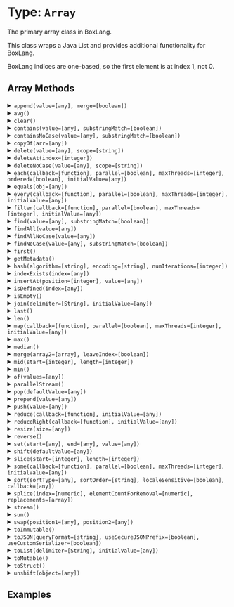 [comment]: # (Note: This documentation is generated dynamically in the build process.  To modify the contents, change the javadoc on the type class, itself)

# Type: `Array`

The primary array class in BoxLang.

This class wraps a Java List and provides additional functionality for BoxLang.

 BoxLang indices are one-based, so the first element is at index 1, not 0.

## Array Methods

<details>
<summary><code>append(value=[any], merge=[boolean])</code></summary>
<p>Append a value to an array

 Arguments:
<table>
<thead>
<tr>
<th>Argument</th>
<th>Type</th>
<th>Required</th>
<th>Default</th>
</tr>
</thead>
<tbody>

<tr>
<td>`value`</td>
<td>`any`</td>
<td>`true`</td>
<td>``</td>
</tr>

<tr>
<td>`merge`</td>
<td>`boolean`</td>
<td>`false`</td>
<td>`false`</td>
</tr></tbody>
</table>

</p></details>
<details>
<summary><code>avg()</code></summary>
<p>Return length of array
</p></details>
<details>
<summary><code>clear()</code></summary>
<p>Clear all items from array
</p></details>
<details>
<summary><code>contains(value=[any], substringMatch=[boolean])</code></summary>
<p>Array finders and contains functions with and without case sensitivity.

Please note that "contain" methods return a boolean, while "find" methods return an index.

 Arguments:
<table>
<thead>
<tr>
<th>Argument</th>
<th>Type</th>
<th>Required</th>
<th>Default</th>
</tr>
</thead>
<tbody>

<tr>
<td>`value`</td>
<td>`any`</td>
<td>`true`</td>
<td>``</td>
</tr>

<tr>
<td>`substringMatch`</td>
<td>`boolean`</td>
<td>`false`</td>
<td>`false`</td>
</tr></tbody>
</table>

</p></details>
<details>
<summary><code>containsNoCase(value=[any], substringMatch=[boolean])</code></summary>
<p>Array finders and contains functions with and without case sensitivity.

Please note that "contain" methods return a boolean, while "find" methods return an index.

 Arguments:
<table>
<thead>
<tr>
<th>Argument</th>
<th>Type</th>
<th>Required</th>
<th>Default</th>
</tr>
</thead>
<tbody>

<tr>
<td>`value`</td>
<td>`any`</td>
<td>`true`</td>
<td>``</td>
</tr>

<tr>
<td>`substringMatch`</td>
<td>`boolean`</td>
<td>`false`</td>
<td>`false`</td>
</tr></tbody>
</table>

</p></details>
<details>
<summary><code>copyOf(arr=[any])</code></summary>
<p>Create a new Array from a list of values.

 Arguments:
<table>
<thead>
<tr>
<th>Argument</th>
<th>Type</th>
<th>Required</th>
<th>Default</th>
</tr>
</thead>
<tbody>

<tr>
<td>`arr`</td>
<td>`any`</td>
<td>`true`</td>
<td>`null`</td>
</tr></tbody>
</table>

</p></details>
<details>
<summary><code>delete(value=[any], scope=[string])</code></summary>
<p>Delete first occurance of item in array case sensitive

 Arguments:
<table>
<thead>
<tr>
<th>Argument</th>
<th>Type</th>
<th>Required</th>
<th>Default</th>
</tr>
</thead>
<tbody>

<tr>
<td>`value`</td>
<td>`any`</td>
<td>`true`</td>
<td>``</td>
</tr>

<tr>
<td>`scope`</td>
<td>`string`</td>
<td>`false`</td>
<td>`one`</td>
</tr></tbody>
</table>

</p></details>
<details>
<summary><code>deleteAt(index=[integer])</code></summary>
<p>Delete item at specified index in array

 Arguments:
<table>
<thead>
<tr>
<th>Argument</th>
<th>Type</th>
<th>Required</th>
<th>Default</th>
</tr>
</thead>
<tbody>

<tr>
<td>`index`</td>
<td>`integer`</td>
<td>`true`</td>
<td>``</td>
</tr></tbody>
</table>

</p></details>
<details>
<summary><code>deleteNoCase(value=[any], scope=[string])</code></summary>
<p>Delete first occurance of item in array case sensitive

 Arguments:
<table>
<thead>
<tr>
<th>Argument</th>
<th>Type</th>
<th>Required</th>
<th>Default</th>
</tr>
</thead>
<tbody>

<tr>
<td>`value`</td>
<td>`any`</td>
<td>`true`</td>
<td>``</td>
</tr>

<tr>
<td>`scope`</td>
<td>`string`</td>
<td>`false`</td>
<td>`one`</td>
</tr></tbody>
</table>

</p></details>
<details>
<summary><code>each(callback=[function], parallel=[boolean], maxThreads=[integer], ordered=[boolean], initialValue=[any])</code></summary>
<p>Used to iterate over an array and run the function closure for each item in the array.

 Arguments:
<table>
<thead>
<tr>
<th>Argument</th>
<th>Type</th>
<th>Required</th>
<th>Default</th>
</tr>
</thead>
<tbody>

<tr>
<td>`callback`</td>
<td>`function`</td>
<td>`true`</td>
<td>``</td>
</tr>

<tr>
<td>`parallel`</td>
<td>`boolean`</td>
<td>`false`</td>
<td>`false`</td>
</tr>

<tr>
<td>`maxThreads`</td>
<td>`integer`</td>
<td>`false`</td>
<td>``</td>
</tr>

<tr>
<td>`ordered`</td>
<td>`boolean`</td>
<td>`false`</td>
<td>`false`</td>
</tr>

<tr>
<td>`initialValue`</td>
<td>`any`</td>
<td>`false`</td>
<td>``</td>
</tr></tbody>
</table>

</p></details>
<details>
<summary><code>equals(obj=[any])</code></summary>
<p>Verifies equality with the following rules:
 - Same object
 - Super class

 Arguments:
<table>
<thead>
<tr>
<th>Argument</th>
<th>Type</th>
<th>Required</th>
<th>Default</th>
</tr>
</thead>
<tbody>

<tr>
<td>`obj`</td>
<td>`any`</td>
<td>`true`</td>
<td>`null`</td>
</tr></tbody>
</table>

</p></details>
<details>
<summary><code>every(callback=[function], parallel=[boolean], maxThreads=[integer], initialValue=[any])</code></summary>
<p>Returns true if every closure returns true, otherwise false

 Arguments:
<table>
<thead>
<tr>
<th>Argument</th>
<th>Type</th>
<th>Required</th>
<th>Default</th>
</tr>
</thead>
<tbody>

<tr>
<td>`callback`</td>
<td>`function`</td>
<td>`true`</td>
<td>``</td>
</tr>

<tr>
<td>`parallel`</td>
<td>`boolean`</td>
<td>`false`</td>
<td>`false`</td>
</tr>

<tr>
<td>`maxThreads`</td>
<td>`integer`</td>
<td>`false`</td>
<td>``</td>
</tr>

<tr>
<td>`initialValue`</td>
<td>`any`</td>
<td>`false`</td>
<td>``</td>
</tr></tbody>
</table>

</p></details>
<details>
<summary><code>filter(callback=[function], parallel=[boolean], maxThreads=[integer], initialValue=[any])</code></summary>
<p>Used to filter an array to items for which the closure function returns true.

 Arguments:
<table>
<thead>
<tr>
<th>Argument</th>
<th>Type</th>
<th>Required</th>
<th>Default</th>
</tr>
</thead>
<tbody>

<tr>
<td>`callback`</td>
<td>`function`</td>
<td>`true`</td>
<td>``</td>
</tr>

<tr>
<td>`parallel`</td>
<td>`boolean`</td>
<td>`false`</td>
<td>`false`</td>
</tr>

<tr>
<td>`maxThreads`</td>
<td>`integer`</td>
<td>`false`</td>
<td>``</td>
</tr>

<tr>
<td>`initialValue`</td>
<td>`any`</td>
<td>`false`</td>
<td>``</td>
</tr></tbody>
</table>

</p></details>
<details>
<summary><code>find(value=[any], substringMatch=[boolean])</code></summary>
<p>This function searches the array for the specified value. Returns the index in the array of the first match, or 0 if there is
                     no match.

 Arguments:
<table>
<thead>
<tr>
<th>Argument</th>
<th>Type</th>
<th>Required</th>
<th>Default</th>
</tr>
</thead>
<tbody>

<tr>
<td>`value`</td>
<td>`any`</td>
<td>`true`</td>
<td>``</td>
</tr>

<tr>
<td>`substringMatch`</td>
<td>`boolean`</td>
<td>`false`</td>
<td>`false`</td>
</tr></tbody>
</table>

</p></details>
<details>
<summary><code>findAll(value=[any])</code></summary>
<p>Return an array containing the indexes of matched values

 Arguments:
<table>
<thead>
<tr>
<th>Argument</th>
<th>Type</th>
<th>Required</th>
<th>Default</th>
</tr>
</thead>
<tbody>

<tr>
<td>`value`</td>
<td>`any`</td>
<td>`true`</td>
<td>``</td>
</tr></tbody>
</table>

</p></details>
<details>
<summary><code>findAllNoCase(value=[any])</code></summary>
<p>Return an array containing the indexes of matched values

 Arguments:
<table>
<thead>
<tr>
<th>Argument</th>
<th>Type</th>
<th>Required</th>
<th>Default</th>
</tr>
</thead>
<tbody>

<tr>
<td>`value`</td>
<td>`any`</td>
<td>`true`</td>
<td>``</td>
</tr></tbody>
</table>

</p></details>
<details>
<summary><code>findNoCase(value=[any], substringMatch=[boolean])</code></summary>
<p>Array finders and contains functions with and without case sensitivity.

Please note that "contain" methods return a boolean, while "find" methods return an index.

 Arguments:
<table>
<thead>
<tr>
<th>Argument</th>
<th>Type</th>
<th>Required</th>
<th>Default</th>
</tr>
</thead>
<tbody>

<tr>
<td>`value`</td>
<td>`any`</td>
<td>`true`</td>
<td>``</td>
</tr>

<tr>
<td>`substringMatch`</td>
<td>`boolean`</td>
<td>`false`</td>
<td>`false`</td>
</tr></tbody>
</table>

</p></details>
<details>
<summary><code>first()</code></summary>
<p>Return first item in array
</p></details>
<details>
<summary><code>getMetadata()</code></summary>
<p>Gets metadata for items of an array and indicates the array type.
</p></details>
<details>
<summary><code>hash(algorithm=[string], encoding=[string], numIterations=[integer])</code></summary>
<p>Creates an algorithmic hash of an object

 Arguments:
<table>
<thead>
<tr>
<th>Argument</th>
<th>Type</th>
<th>Required</th>
<th>Default</th>
</tr>
</thead>
<tbody>

<tr>
<td>`algorithm`</td>
<td>`string`</td>
<td>`false`</td>
<td>`MD5`</td>
</tr>

<tr>
<td>`encoding`</td>
<td>`string`</td>
<td>`false`</td>
<td>`utf-8`</td>
</tr>

<tr>
<td>`numIterations`</td>
<td>`integer`</td>
<td>`false`</td>
<td>`1`</td>
</tr></tbody>
</table>

</p></details>
<details>
<summary><code>indexExists(index=[any])</code></summary>
<p>Returns whether there exists an item in the array at the selected index.

 Arguments:
<table>
<thead>
<tr>
<th>Argument</th>
<th>Type</th>
<th>Required</th>
<th>Default</th>
</tr>
</thead>
<tbody>

<tr>
<td>`index`</td>
<td>`any`</td>
<td>`true`</td>
<td>``</td>
</tr></tbody>
</table>

</p></details>
<details>
<summary><code>insertAt(position=[integer], value=[any])</code></summary>
<p>Append a value to an array

 Arguments:
<table>
<thead>
<tr>
<th>Argument</th>
<th>Type</th>
<th>Required</th>
<th>Default</th>
</tr>
</thead>
<tbody>

<tr>
<td>`position`</td>
<td>`integer`</td>
<td>`true`</td>
<td>``</td>
</tr>

<tr>
<td>`value`</td>
<td>`any`</td>
<td>`true`</td>
<td>``</td>
</tr></tbody>
</table>

</p></details>
<details>
<summary><code>isDefined(index=[any])</code></summary>
<p>Returns whether there exists an item in the array at the selected index.

 Arguments:
<table>
<thead>
<tr>
<th>Argument</th>
<th>Type</th>
<th>Required</th>
<th>Default</th>
</tr>
</thead>
<tbody>

<tr>
<td>`index`</td>
<td>`any`</td>
<td>`true`</td>
<td>``</td>
</tr></tbody>
</table>

</p></details>
<details>
<summary><code>isEmpty()</code></summary>
<p>Determine whether a given value is empty
</p></details>
<details>
<summary><code>join(delimiter=[String], initialValue=[any])</code></summary>
<p>Used to iterate over an array and run the function closure for each item in the array.

 Arguments:
<table>
<thead>
<tr>
<th>Argument</th>
<th>Type</th>
<th>Required</th>
<th>Default</th>
</tr>
</thead>
<tbody>

<tr>
<td>`delimiter`</td>
<td>`String`</td>
<td>`false`</td>
<td>`,`</td>
</tr>

<tr>
<td>`initialValue`</td>
<td>`any`</td>
<td>`false`</td>
<td>``</td>
</tr></tbody>
</table>

</p></details>
<details>
<summary><code>last()</code></summary>
<p>Return first item in array
</p></details>
<details>
<summary><code>len()</code></summary>
<p>Returns the absolute value of a number
</p></details>
<details>
<summary><code>map(callback=[function], parallel=[boolean], maxThreads=[integer], initialValue=[any])</code></summary>
<p>Iterates over every entry of the array and calls the closure function to work on the element of the array.

The returned value will be set at the
 same index in a new array and the new array will be returned

 Arguments:
<table>
<thead>
<tr>
<th>Argument</th>
<th>Type</th>
<th>Required</th>
<th>Default</th>
</tr>
</thead>
<tbody>

<tr>
<td>`callback`</td>
<td>`function`</td>
<td>`true`</td>
<td>``</td>
</tr>

<tr>
<td>`parallel`</td>
<td>`boolean`</td>
<td>`false`</td>
<td>`false`</td>
</tr>

<tr>
<td>`maxThreads`</td>
<td>`integer`</td>
<td>`false`</td>
<td>``</td>
</tr>

<tr>
<td>`initialValue`</td>
<td>`any`</td>
<td>`false`</td>
<td>``</td>
</tr></tbody>
</table>

</p></details>
<details>
<summary><code>max()</code></summary>
<p>Return length of array
</p></details>
<details>
<summary><code>median()</code></summary>
<p>Return the median value of an array.

Will only work on arrays that contain only numeric values.
</p></details>
<details>
<summary><code>merge(array2=[array], leaveIndex=[boolean])</code></summary>
<p>This function creates a new array with data from the two passed arrays.

To add all the data from one array into another without creating a new
 array see the built in function ArrayAppend(arr1, arr2, true).

 Arguments:
<table>
<thead>
<tr>
<th>Argument</th>
<th>Type</th>
<th>Required</th>
<th>Default</th>
</tr>
</thead>
<tbody>

<tr>
<td>`array2`</td>
<td>`array`</td>
<td>`true`</td>
<td>``</td>
</tr>

<tr>
<td>`leaveIndex`</td>
<td>`boolean`</td>
<td>`true`</td>
<td>`false`</td>
</tr></tbody>
</table>

</p></details>
<details>
<summary><code>mid(start=[integer], length=[integer])</code></summary>
<p>Extracts a sub array from an existing array.

 Arguments:
<table>
<thead>
<tr>
<th>Argument</th>
<th>Type</th>
<th>Required</th>
<th>Default</th>
</tr>
</thead>
<tbody>

<tr>
<td>`start`</td>
<td>`integer`</td>
<td>`true`</td>
<td>`1`</td>
</tr>

<tr>
<td>`length`</td>
<td>`integer`</td>
<td>`false`</td>
<td>`0`</td>
</tr></tbody>
</table>

</p></details>
<details>
<summary><code>min()</code></summary>
<p>Return length of array
</p></details>
<details>
<summary><code>of(values=[any])</code></summary>
<p>Create an Array from a list of values.

Each value is passed in as a separate argument

 Arguments:
<table>
<thead>
<tr>
<th>Argument</th>
<th>Type</th>
<th>Required</th>
<th>Default</th>
</tr>
</thead>
<tbody>

<tr>
<td>`values`</td>
<td>`any`</td>
<td>`true`</td>
<td>`null`</td>
</tr></tbody>
</table>

</p></details>
<details>
<summary><code>parallelStream()</code></summary>
<p>Returns a parallel stream of the array
</p></details>
<details>
<summary><code>pop(defaultValue=[any])</code></summary>
<p>Remove last item in array and return it

 Arguments:
<table>
<thead>
<tr>
<th>Argument</th>
<th>Type</th>
<th>Required</th>
<th>Default</th>
</tr>
</thead>
<tbody>

<tr>
<td>`defaultValue`</td>
<td>`any`</td>
<td>`false`</td>
<td>``</td>
</tr></tbody>
</table>

</p></details>
<details>
<summary><code>prepend(value=[any])</code></summary>
<p>Append a value to the start an array

 Arguments:
<table>
<thead>
<tr>
<th>Argument</th>
<th>Type</th>
<th>Required</th>
<th>Default</th>
</tr>
</thead>
<tbody>

<tr>
<td>`value`</td>
<td>`any`</td>
<td>`true`</td>
<td>``</td>
</tr></tbody>
</table>

</p></details>
<details>
<summary><code>push(value=[any])</code></summary>
<p>Adds an element or an object to the end of an array, then returns the size of the modified array.

 Arguments:
<table>
<thead>
<tr>
<th>Argument</th>
<th>Type</th>
<th>Required</th>
<th>Default</th>
</tr>
</thead>
<tbody>

<tr>
<td>`value`</td>
<td>`any`</td>
<td>`true`</td>
<td>``</td>
</tr></tbody>
</table>

</p></details>
<details>
<summary><code>reduce(callback=[function], initialValue=[any])</code></summary>
<p>Run the provided udf over the array to reduce the values to a single output

 Arguments:
<table>
<thead>
<tr>
<th>Argument</th>
<th>Type</th>
<th>Required</th>
<th>Default</th>
</tr>
</thead>
<tbody>

<tr>
<td>`callback`</td>
<td>`function`</td>
<td>`true`</td>
<td>``</td>
</tr>

<tr>
<td>`initialValue`</td>
<td>`any`</td>
<td>`false`</td>
<td>``</td>
</tr></tbody>
</table>

</p></details>
<details>
<summary><code>reduceRight(callback=[function], initialValue=[any])</code></summary>
<p>This function iterates over every element of the array and calls the closure to work on that element.

It will reduce the array to a single value,
 from the right to the left, and return it.

 Arguments:
<table>
<thead>
<tr>
<th>Argument</th>
<th>Type</th>
<th>Required</th>
<th>Default</th>
</tr>
</thead>
<tbody>

<tr>
<td>`callback`</td>
<td>`function`</td>
<td>`true`</td>
<td>``</td>
</tr>

<tr>
<td>`initialValue`</td>
<td>`any`</td>
<td>`false`</td>
<td>``</td>
</tr></tbody>
</table>

</p></details>
<details>
<summary><code>resize(size=[any])</code></summary>
<p>Resets an array to a specified minimum number of elements.

This can improve performance, if used to size an array to its
 expected maximum. For more than 500 elements, use arrayResize
 immediately after using the ArrayNew BIF.

 Arguments:
<table>
<thead>
<tr>
<th>Argument</th>
<th>Type</th>
<th>Required</th>
<th>Default</th>
</tr>
</thead>
<tbody>

<tr>
<td>`size`</td>
<td>`any`</td>
<td>`true`</td>
<td>``</td>
</tr></tbody>
</table>

</p></details>
<details>
<summary><code>reverse()</code></summary>
<p>Returns an array with all of the elements reversed.

The value in [0] within the input array will then exist in [n] in the output array, where n is
 the amount of elements in the array minus one.
</p></details>
<details>
<summary><code>set(start=[any], end=[any], value=[any])</code></summary>
<p>In a one-dimensional array, sets the elements in a specified
 index range to a value.

Useful for initializing an array after
 a call to arrayNew.

 Arguments:
<table>
<thead>
<tr>
<th>Argument</th>
<th>Type</th>
<th>Required</th>
<th>Default</th>
</tr>
</thead>
<tbody>

<tr>
<td>`start`</td>
<td>`any`</td>
<td>`true`</td>
<td>``</td>
</tr>

<tr>
<td>`end`</td>
<td>`any`</td>
<td>`true`</td>
<td>``</td>
</tr>

<tr>
<td>`value`</td>
<td>`any`</td>
<td>`true`</td>
<td>``</td>
</tr></tbody>
</table>

</p></details>
<details>
<summary><code>shift(defaultValue=[any])</code></summary>
<p>Removes the first element from an array and returns the removed element.

This method changes the length of the array. If used on an empty array, an
 exception will be thrown.

 Arguments:
<table>
<thead>
<tr>
<th>Argument</th>
<th>Type</th>
<th>Required</th>
<th>Default</th>
</tr>
</thead>
<tbody>

<tr>
<td>`defaultValue`</td>
<td>`any`</td>
<td>`false`</td>
<td>``</td>
</tr></tbody>
</table>

</p></details>
<details>
<summary><code>slice(start=[integer], length=[integer])</code></summary>
<p>Extracts a sub array from an existing array.

 Arguments:
<table>
<thead>
<tr>
<th>Argument</th>
<th>Type</th>
<th>Required</th>
<th>Default</th>
</tr>
</thead>
<tbody>

<tr>
<td>`start`</td>
<td>`integer`</td>
<td>`true`</td>
<td>`1`</td>
</tr>

<tr>
<td>`length`</td>
<td>`integer`</td>
<td>`false`</td>
<td>`0`</td>
</tr></tbody>
</table>

</p></details>
<details>
<summary><code>some(callback=[function], parallel=[boolean], maxThreads=[integer], initialValue=[any])</code></summary>
<p>Calls a given closure/function with every element in a given array and returns true if one of the closure calls returns true

 Arguments:
<table>
<thead>
<tr>
<th>Argument</th>
<th>Type</th>
<th>Required</th>
<th>Default</th>
</tr>
</thead>
<tbody>

<tr>
<td>`callback`</td>
<td>`function`</td>
<td>`true`</td>
<td>``</td>
</tr>

<tr>
<td>`parallel`</td>
<td>`boolean`</td>
<td>`false`</td>
<td>`false`</td>
</tr>

<tr>
<td>`maxThreads`</td>
<td>`integer`</td>
<td>`false`</td>
<td>``</td>
</tr>

<tr>
<td>`initialValue`</td>
<td>`any`</td>
<td>`false`</td>
<td>``</td>
</tr></tbody>
</table>

</p></details>
<details>
<summary><code>sort(sortType=[any], sortOrder=[string], localeSensitive=[boolean], callback=[any])</code></summary>
<p>Sorts array elements.

 Arguments:
<table>
<thead>
<tr>
<th>Argument</th>
<th>Type</th>
<th>Required</th>
<th>Default</th>
</tr>
</thead>
<tbody>

<tr>
<td>`sortType`</td>
<td>`any`</td>
<td>`false`</td>
<td>``</td>
</tr>

<tr>
<td>`sortOrder`</td>
<td>`string`</td>
<td>`false`</td>
<td>`asc`</td>
</tr>

<tr>
<td>`localeSensitive`</td>
<td>`boolean`</td>
<td>`false`</td>
<td>``</td>
</tr>

<tr>
<td>`callback`</td>
<td>`any`</td>
<td>`false`</td>
<td>``</td>
</tr></tbody>
</table>

</p></details>
<details>
<summary><code>splice(index=[numeric], elementCountForRemoval=[numeric], replacements=[array])</code></summary>
<p>Modifies an array by removing elements and adding new elements.

It starts from the index, removes as many elements as specified by
 elementCountForRemoval, and puts the replacements starting from index position.

 Arguments:
<table>
<thead>
<tr>
<th>Argument</th>
<th>Type</th>
<th>Required</th>
<th>Default</th>
</tr>
</thead>
<tbody>

<tr>
<td>`index`</td>
<td>`numeric`</td>
<td>`true`</td>
<td>``</td>
</tr>

<tr>
<td>`elementCountForRemoval`</td>
<td>`numeric`</td>
<td>`false`</td>
<td>`0`</td>
</tr>

<tr>
<td>`replacements`</td>
<td>`array`</td>
<td>`false`</td>
<td>``</td>
</tr></tbody>
</table>

</p></details>
<details>
<summary><code>stream()</code></summary>
<p>Returns a stream of the array
</p></details>
<details>
<summary><code>sum()</code></summary>
<p>Returns the sum of all values in an array
</p></details>
<details>
<summary><code>swap(position1=[any], position2=[any])</code></summary>
<p>Swaps array values of an array at specified positions.

This function is more efficient than multiple assignment statements

 Arguments:
<table>
<thead>
<tr>
<th>Argument</th>
<th>Type</th>
<th>Required</th>
<th>Default</th>
</tr>
</thead>
<tbody>

<tr>
<td>`position1`</td>
<td>`any`</td>
<td>`true`</td>
<td>``</td>
</tr>

<tr>
<td>`position2`</td>
<td>`any`</td>
<td>`true`</td>
<td>``</td>
</tr></tbody>
</table>

</p></details>
<details>
<summary><code>toImmutable()</code></summary>
<p>Convert an array, struct or query to its immutable counterpart.
</p></details>
<details>
<summary><code>toJSON(queryFormat=[string], useSecureJSONPrefix=[boolean], useCustomSerializer=[boolean])</code></summary>
<p>Converts a ColdFusion variable into a JSON (JavaScript Object Notation) string.

 Arguments:
<table>
<thead>
<tr>
<th>Argument</th>
<th>Type</th>
<th>Required</th>
<th>Default</th>
</tr>
</thead>
<tbody>

<tr>
<td>`queryFormat`</td>
<td>`string`</td>
<td>`false`</td>
<td>`row`</td>
</tr>

<tr>
<td>`useSecureJSONPrefix`</td>
<td>`boolean`</td>
<td>`false`</td>
<td>`false`</td>
</tr>

<tr>
<td>`useCustomSerializer`</td>
<td>`boolean`</td>
<td>`false`</td>
<td>``</td>
</tr></tbody>
</table>

</p></details>
<details>
<summary><code>toList(delimiter=[String], initialValue=[any])</code></summary>
<p>Used to iterate over an array and run the function closure for each item in the array.

 Arguments:
<table>
<thead>
<tr>
<th>Argument</th>
<th>Type</th>
<th>Required</th>
<th>Default</th>
</tr>
</thead>
<tbody>

<tr>
<td>`delimiter`</td>
<td>`String`</td>
<td>`false`</td>
<td>`,`</td>
</tr>

<tr>
<td>`initialValue`</td>
<td>`any`</td>
<td>`false`</td>
<td>``</td>
</tr></tbody>
</table>

</p></details>
<details>
<summary><code>toMutable()</code></summary>
<p>Convert an array, struct or query to its mutable counterpart.
</p></details>
<details>
<summary><code>toStruct()</code></summary>
<p>Transform the array to a struct, the index of the array is the key of the struct
</p></details>
<details>
<summary><code>unshift(object=[any])</code></summary>
<p>This function adds one or more elements to the beginning of the original array and returns the length of the modified array.

 Arguments:
<table>
<thead>
<tr>
<th>Argument</th>
<th>Type</th>
<th>Required</th>
<th>Default</th>
</tr>
</thead>
<tbody>

<tr>
<td>`object`</td>
<td>`any`</td>
<td>`true`</td>
<td>``</td>
</tr></tbody>
</table>

</p></details>


## Examples
